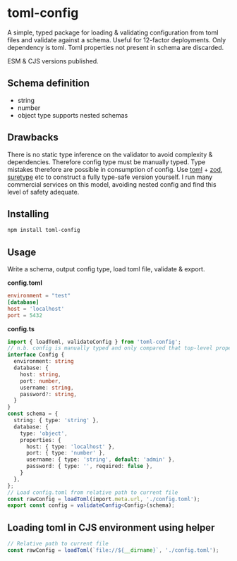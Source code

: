 # toml-config

A simple, typed package for loading & validating configuration from toml files and validate against a schema. Useful for 12-factor deployments. Only dependency is toml. Toml properties not present in schema are discarded.

ESM & CJS versions published.

## Schema definition
- string
- number
- object type supports nested schemas

## Drawbacks
There is no static type inference on the validator to avoid complexity & dependencies. Therefore config type must be manually typed. Type mistakes therefore are possible in consumption of config. Use [toml](https://www.npmjs.com/package/toml) + [zod](https://zod.dev/), [suretype](https://github.com/grantila/suretype) etc to construct a fully type-safe version yourself. I run many commercial services on this model, avoiding nested config and find this level of safety adequate.

## Installing
```bash
npm install toml-config
```

## Usage
Write a schema, output config type, load toml file, validate & export.

**config.toml**
```toml
environment = "test"
[database]
host = 'localhost'
port = 5432
```

**config.ts**
```typescript
import { loadToml, validateConfig } from 'toml-config';
// n.b. config is manually typed and only compared that top-level properties are present.
interface Config {
  environment: string
  database: {
    host: string,
    port: number,
    username: string,
    password?: string,
  }
}
const schema = {
  string: { type: 'string' },
  database: {
    type: 'object',
    properties: {
      host: { type: 'localhost' },
      port: { type: 'number' },
      username: { type: 'string', default: 'admin' },
      password: { type: '', required: false },
    }
  },
};
// Load config.toml from relative path to current file
const rawConfig = loadToml(import.meta.url, './config.toml');
export const config = validateConfig<Config>(schema);
```

## Loading toml in CJS environment using helper

```typescript
// Relative path to current file
const rawConfig = loadToml(`file://${__dirname}`, './config.toml');
```
